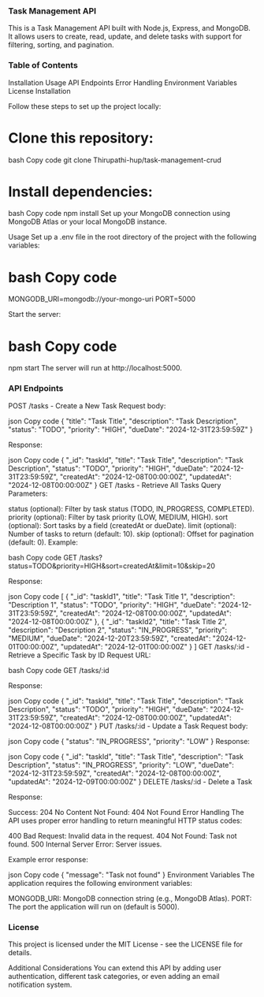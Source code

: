 

### Task Management API
This is a Task Management API built with Node.js, Express, and MongoDB. It allows users to create, read, update, and delete tasks with support for filtering, sorting, and pagination.

### Table of Contents
Installation
Usage
API Endpoints
Error Handling
Environment Variables
License
Installation


Follow these steps to set up the project locally:

# Clone this repository:

bash Copy code
git clone  Thirupathi-hup/task-management-crud



# Install dependencies:

bash Copy code
npm install
Set up your MongoDB connection using MongoDB Atlas or your local MongoDB instance.

Usage
Set up a .env file in the root directory of the project with the following variables:

# bash Copy code
MONGODB_URI=mongodb://your-mongo-uri
PORT=5000

Start the server:

# bash Copy code
npm start
The server will run at http://localhost:5000.

### API Endpoints
POST /tasks - Create a New Task
Request body:

json Copy code
{
  "title": "Task Title",
  "description": "Task Description",
  "status": "TODO",
  "priority": "HIGH",
  "dueDate": "2024-12-31T23:59:59Z"
}

Response:

json Copy code
{
  "_id": "taskId",
  "title": "Task Title",
  "description": "Task Description",
  "status": "TODO",
  "priority": "HIGH",
  "dueDate": "2024-12-31T23:59:59Z",
  "createdAt": "2024-12-08T00:00:00Z",
  "updatedAt": "2024-12-08T00:00:00Z"
}
GET /tasks - Retrieve All Tasks
Query Parameters:

status (optional): Filter by task status (TODO, IN_PROGRESS, COMPLETED).
priority (optional): Filter by task priority (LOW, MEDIUM, HIGH).
sort (optional): Sort tasks by a field (createdAt or dueDate).
limit (optional): Number of tasks to return (default: 10).
skip (optional): Offset for pagination (default: 0).
Example:

bash Copy code
GET /tasks?status=TODO&priority=HIGH&sort=createdAt&limit=10&skip=20


Response:

json Copy code
[
  {
    "_id": "taskId1",
    "title": "Task Title 1",
    "description": "Description 1",
    "status": "TODO",
    "priority": "HIGH",
    "dueDate": "2024-12-31T23:59:59Z",
    "createdAt": "2024-12-08T00:00:00Z",
    "updatedAt": "2024-12-08T00:00:00Z"
  },
  {
    "_id": "taskId2",
    "title": "Task Title 2",
    "description": "Description 2",
    "status": "IN_PROGRESS",
    "priority": "MEDIUM",
    "dueDate": "2024-12-20T23:59:59Z",
    "createdAt": "2024-12-01T00:00:00Z",
    "updatedAt": "2024-12-01T00:00:00Z"
  }
]
GET /tasks/:id - Retrieve a Specific Task by ID
Request URL:

bash Copy code
GET /tasks/:id



Response:

json
Copy code
{
  "_id": "taskId",
  "title": "Task Title",
  "description": "Task Description",
  "status": "TODO",
  "priority": "HIGH",
  "dueDate": "2024-12-31T23:59:59Z",
  "createdAt": "2024-12-08T00:00:00Z",
  "updatedAt": "2024-12-08T00:00:00Z"
}
PUT /tasks/:id - Update a Task
Request body:

json Copy code
{
  "status": "IN_PROGRESS",
  "priority": "LOW"
}
Response:

json
Copy code
{
  "_id": "taskId",
  "title": "Task Title",
  "description": "Task Description",
  "status": "IN_PROGRESS",
  "priority": "LOW",
  "dueDate": "2024-12-31T23:59:59Z",
  "createdAt": "2024-12-08T00:00:00Z",
  "updatedAt": "2024-12-09T00:00:00Z"
}
DELETE /tasks/:id - Delete a Task



Response:

Success: 204 No Content
Not Found: 404 Not Found
Error Handling
The API uses proper error handling to return meaningful HTTP status codes:

400 Bad Request: Invalid data in the request.
404 Not Found: Task not found.
500 Internal Server Error: Server issues.


Example error response:

json Copy code
{
  "message": "Task not found"
}
Environment Variables
The application requires the following environment variables:

MONGODB_URI: MongoDB connection string (e.g., MongoDB Atlas).
PORT: The port the application will run on (default is 5000).

### License
This project is licensed under the MIT License - see the LICENSE file for details.

Additional Considerations
You can extend this API by adding user authentication, different task categories, or even adding an email notification system.












